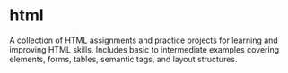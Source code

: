 # html
A collection of HTML assignments and practice projects for learning and improving HTML skills. Includes basic to intermediate examples covering elements, forms, tables, semantic tags, and layout structures.
